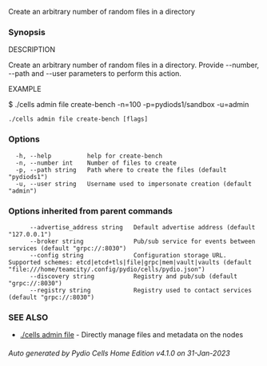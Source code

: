 Create an arbitrary number of random files in a directory

### Synopsis


DESCRIPTION

  Create an arbitrary number of random files in a directory.
  Provide --number, --path and --user parameters to perform this action.


EXAMPLE

  $ ./cells admin file create-bench -n=100 -p=pydiods1/sandbox -u=admin


```
./cells admin file create-bench [flags]
```

### Options

```
  -h, --help          help for create-bench
  -n, --number int    Number of files to create
  -p, --path string   Path where to create the files (default "pydiods1")
  -u, --user string   Username used to impersonate creation (default "admin")
```

### Options inherited from parent commands

```
      --advertise_address string   Default advertise address (default "127.0.0.1")
      --broker string              Pub/sub service for events between services (default "grpc://:8030")
      --config string              Configuration storage URL. Supported schemes: etcd|etcd+tls|file|grpc|mem|vault|vaults (default "file:///home/teamcity/.config/pydio/cells/pydio.json")
      --discovery string           Registry and pub/sub (default "grpc://:8030")
      --registry string            Registry used to contact services (default "grpc://:8030")
```

### SEE ALSO

* [./cells admin file](./cells-admin-file)	 - Directly manage files and metadata on the nodes

###### Auto generated by Pydio Cells Home Edition v4.1.0 on 31-Jan-2023
